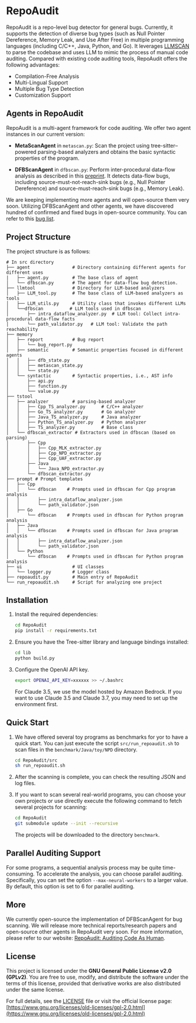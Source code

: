 # RepoAudit

RepoAudit is a repo-level bug detector for general bugs. Currently, it supports the detection of diverse bug types (such as Null Pointer Dereference, Memory Leak, and Use After Free) in multiple programming languages (including C/C++, Java, Python, and Go). It leverages [LLMSCAN](https://github.com/PurCL/LLMSCAN) to parse the codebase and uses LLM to mimic the process of manual code auditing. Compared with existing code auditing tools, RepoAudit offers the following advantages:

- Compilation-Free Analysis
- Multi-Lingual Support
- Multiple Bug Type Detection
- Customization Support

## Agents in RepoAudit

RepoAudit is a multi-agent framework for code auditing. We offer two agent instances in our current version:

- **MetaScanAgent** in `metascan.py`: Scan the project using tree-sitter–powered parsing-based analyzers and obtains the basic syntactic properties of the program.

- **DFBScanAgent** in `dfbscan.py`: Perform inter-procedural data-flow analysis as described in this [preprint](https://arxiv.org/abs/2501.18160). It detects data-flow bugs, including source-must-not-reach-sink bugs (e.g., Null Pointer Dereference) and source-must-reach-sink bugs (e.g., Memory Leak).

We are keeping implementing more agents and will open-source them very soon. Utilizing DFBScanAgent and other agents, we have discovered hundred of confirmed and fixed bugs in open-source community. You can refer to this [bug list](https://repoaudit-home.github.io/bugreports.html).

## Project Structure

The project structure is as follows:

```
# In src directory
├── agent                # Directory containing different agents for different uses
|   ├── agent.py         # The base class of agent
│   └── dfbscan.py       # The agent for data-flow bug detection.
├── llmtool              # Directory for LLM-based analyzers
│   ├── LLM_tool.py      # The base class of LLM-based analyzers as tools
│   ├── LLM_utils.py     # Utility class that invokes different LLMs
│   └──dfbscan          # LLM tools used in dfbscan
│       ├── intra_dataflow_analyzer.py  # LLM tool: Collect intra-procedural data-flow facts
│       └── path_validator.py   # LLM tool: Validate the path reachability
├── memory
│   ├── report           # Bug report 
│   │   └── bug_report.py
│   ├── semantic         # Semantic properties focused in different agents
│   │   ├── dfb_state.py
│   │   ├── metascan_state.py
│   │   └── state.py
│   └── syntactic        # Syntactic properties, i.e., AST info
│       ├── api.py
│       ├── function.py
│       └── value.py
├── tstool
│   ├── analyzer         # parsing-based analyzer
│   │   ├── Cpp_TS_analyzer.py      # C/C++ analyzer
│   │   ├── Go_TS_analyzer.py       # Go analyzer
│   │   ├── Java_TS_analyzer.py     # Java analyzer
│   │   ├── Python_TS_analyzer.py   # Python analyzer
│   │   ├── TS_analyzer.py          # Base class
│   └── dfbscan_extractor # Extractors used in dfbscan (based on parsing)
│       ├── Cpp
│       │   ├── Cpp_MLK_extractor.py
│       │   ├── Cpp_NPD_extractor.py
│       │   ├── Cpp_UAF_extractor.py
│       ├── Java
│       │   └── Java_NPD_extractor.py
│       └── dfbscan_extractor.py
├── prompt # Prompt templates
│   ├── Cpp
│   │   └── dfbscan    # Prompts used in dfbscan for Cpp program analysis
│   │       ├── intra_dataflow_analyzer.json
│   │       └── path_validator.json
│   ├── Go
│       └── dfbscan    # Prompts used in dfbscan for Python program analysis
│   ├── Java
│   │   └── dfbscan    # Prompts used in dfbscan for Java program analysis
│   │       ├── intra_dataflow_analyzer.json
│   │       └── path_validator.json
│   └── Python
│       └── dfbscan    # Prompts used in dfbscan for Python program analysis
├── ui                   # UI classes
│   └── logger.py        # Logger class
├── repoaudit.py         # Main entry of RepoAudit
└── run_repoaudit.sh     # Script for analyzing one project
```

## Installation

1. Install the required dependencies:

   ```sh
   cd RepoAudit
   pip install -r requirements.txt
   ```

2. Ensure you have the Tree-sitter library and language bindings installed:

   ```sh
   cd lib
   python build.py
   ```

3. Configure the OpenAI API key. 

   ```sh
   export OPENAI_API_KEY=xxxxxx >> ~/.bashrc
   ```

   For Claude 3.5, we use the model hosted by Amazon Bedrock. If you want to use Claude 3.5 and Claude 3.7, you may need to set up the environment first.


## Quick Start

1. We have offered several toy programs as benchmarks for yor to have a quick start. You can just execute the script `src/run_repoaudit.sh` to scan files in the `benchmark/Java/toy/NPD` directory.

   ```sh
   cd RepoAudit/src
   sh run_repoaudit.sh
   ```

2. After the scanning is complete, you can check the resulting JSON and log files.

3. If you want to scan several real-world programs, you can choose your own projects or use directly execute the following command to fetch several projects for scanning:

   ```sh
   cd RepoAudit
   git submodule update --init --recursive
   ```

   The projects will be downloaded to the directory `benchmark`.


## Parallel Auditing Support

For some programs, a sequential analysis process may be quite time-consuming. To accelerate the analysis, you can choose parallel auditing. Specifically, you can set the option `--max-neural-workers` to a larger value. By default, this option is set to 6 for parallel auditing.

## More

We currently open-source the implementation of DFBScanAgent for bug scanning. We will release more technical reports/research papers and open-source other agents in RepoAudit very soon. For more information, please refer to our website: [RepoAudit: Auditing Code As Human](https://repoaudit-home.github.io/).


## License

This project is licensed under the **GNU General Public License v2.0 (GPLv2)**.  You are free to use, modify, and distribute the software under the terms of this license, provided that derivative works are also distributed under the same license.

For full details, see the [LICENSE](LICENSE) file or visit the official license page: [https://www.gnu.org/licenses/old-licenses/gpl-2.0.html](https://www.gnu.org/licenses/old-licenses/gpl-2.0.html)